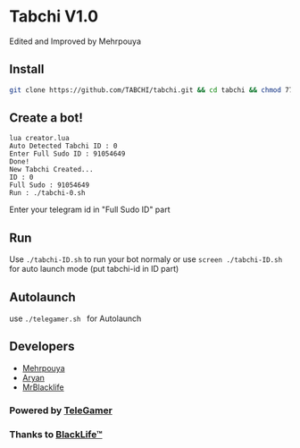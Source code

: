 # Tabchi V1.0
Edited and Improved by Mehrpouya

## Install
```bash
git clone https://github.com/TABCHI/tabchi.git && cd tabchi && chmod 777 install.sh && chmod 777 telegamer.sh && ./install.sh && lua creator.lua
```
## Create a bot!
```
lua creator.lua
Auto Detected Tabchi ID : 0
Enter Full Sudo ID : 91054649
Done!
New Tabchi Created...
ID : 0
Full Sudo : 91054649
Run : ./tabchi-0.sh
```
Enter your telegram id in "Full Sudo ID" part

## Run
Use `./tabchi-ID.sh` to run your bot normaly or use `screen ./tabchi-ID.sh` for auto launch mode (put tabchi-id in ID part)

## Autolaunch
use `./telegamer.sh ` for Autolaunch

## Developers

 * [Mehrpouya](https://telegram.me/Mehrpouya)
 * [Aryan](https://telegram.me/AryawN_Si)
 * [MrBlacklife](https://telegram.me/Mrblacklife)

### Powered by [TeleGamer](https://telegram.me/TeleGamerCh)
### Thanks to [BlackLife™](https://t.me/BlackLifeTM)
